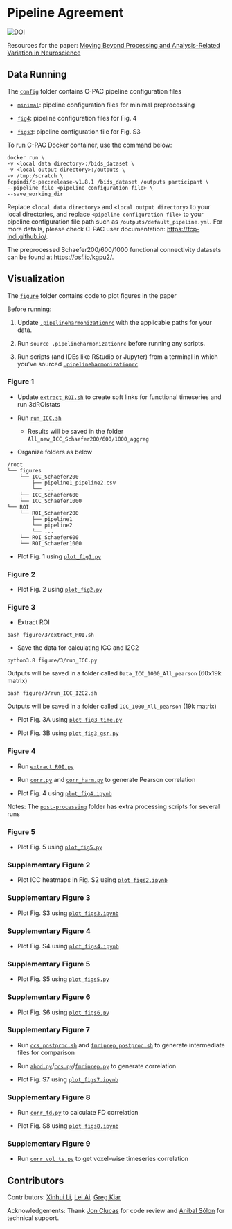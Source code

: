 # Pipeline Agreement

[![DOI](https://zenodo.org/badge/415936717.svg)](https://zenodo.org/badge/latestdoi/415936717)

Resources for the paper: [Moving Beyond Processing and Analysis-Related Variation in Neuroscience](https://www.biorxiv.org/content/10.1101/2021.12.01.470790v1)

## Data Running

The [`config`](config) folder contains C-PAC pipeline configuration files

- [`minimal`](config/minimal): pipeline configuration files for minimal preprocessing

- [`fig4`](config/fig4): pipeline configuration files for Fig. 4

- [`figs3`](config/figs3): pipeline configuration file for Fig. S3

To run C-PAC Docker container, use the command below:
```
docker run \
-v <local data directory>:/bids_dataset \
-v <local output directory>:/outputs \
-v /tmp:/scratch \
fcpindi/c-pac:release-v1.8.1 /bids_dataset /outputs participant \
--pipeline_file <pipeline configuration file> \
--save_working_dir
```

Replace `<local data directory>` and `<local output directory>` to your local directories, and replace `<pipeline configuration file>` to your pipeline configuration file path such as `/outputs/default_pipeline.yml`. For more details, please check C-PAC user documentation: https://fcp-indi.github.io/.

The preprocessed Schaefer200/600/1000 functional connectivity datasets can be found at https://osf.io/kgpu2/. 

## Visualization

The [`figure`](figure) folder contains code to plot figures in the paper

Before running:

1. Update [`.pipelineharmonizationrc`](.pipelineharmonizationrc) with the applicable paths for your data.

2. Run `source .pipelineharmonizationrc` before running any scripts.

3. Run scripts (and IDEs like RStudio or Jupyter) from a terminal in which you've sourced [`.pipelineharmonizationrc`](.pipelineharmonizationrc)

### Figure 1

- Update [`extract_ROI.sh`](figure/1/extract_ROI.sh) to create soft links for functional timeseries and run 3dROIstats

- Run [`run_ICC.sh`](figure/1/run_ICC.sh)
    - Results will be saved in the folder `All_new_ICC_Schaefer200/600/1000_aggreg`

- Organize folders as below

```
/root
└── figures
    └── ICC_Schaefer200
        ├── pipeline1_pipeline2.csv
        └── ...
    └── ICC_Schaefer600
    └── ICC_Schaefer1000
└── ROI
    └── ROI_Schaefer200
        ├── pipeline1
        └── pipeline2
        └── ...
    └── ROI_Schaefer600
    └── ROI_Schaefer1000
```

- Plot Fig. 1 using [`plot_fig1.py`](figure/1/plot_fig1.py)

### Figure 2

- Plot Fig. 2 using [`plot_fig2.py`](figure/2/plot_fig2.py)

### Figure 3

- Extract ROI
```
bash figure/3/extract_ROI.sh
```

- Save the data for calculating ICC and I2C2
```
python3.8 figure/3/run_ICC.py 
```

Outputs will be saved in a folder called `Data_ICC_1000_All_pearson` (60x19k matrix)

```
bash figure/3/run_ICC_I2C2.sh
```

Outputs will be saved in a folder called `ICC_1000_All_pearson` (19k matrix)

- Plot Fig. 3A using [`plot_fig3_time.py`](figure/3/plot_fig3_time.py)

- Plot Fig. 3B using [`plot_fig3_gsr.py`](figure/3/plot_fig3_gsr.py)

### Figure 4

- Run [`extract_ROI.py`](figure/4/extract_ROI.py)

- Run [`corr.py`](figure/4/corr.py) and [`corr_harm.py`](figure/4/corr_harm.py) to generate Pearson correlation

- Plot Fig. 4 using [`plot_fig4.ipynb`](figure/4/plot_fig4.ipynb)

Notes: The [`post-processing`](figure/4/post-processing) folder has extra processing scripts for several runs

### Figure 5

- Plot Fig. 5 using [`plot_fig5.py`](figure/5/plot_fig5.py)

### Supplementary Figure 2

- Plot ICC heatmaps in Fig. S2 using [`plot_figs2.ipynb`](figure/s2/plot_figs2.ipynb)

### Supplementary Figure 3

- Plot Fig. S3 using [`plot_figs3.ipynb`](figure/s3/plot_figs3.ipynb)

### Supplementary Figure 4

- Plot Fig. S4 using [`plot_figs4.ipynb`](figure/s4/plot_figs4.ipynb)

### Supplementary Figure 5

- Plot Fig. S5 using [`plot_figs5.py`](figure/s5/plot_figs5.py)

### Supplementary Figure 6

- Plot Fig. S6 using [`plot_figs6.py`](figure/s6/plot_figs6.py)

### Supplementary Figure 7

- Run [`ccs_postproc.sh`](figure/s7/ccs_postproc.sh) and [`fmriprep_postproc.sh`](figure/s7/fmriprep_postproc.sh) to generate intermediate files for comparison

- Run [`abcd.py`](figure/s7/abcd.py)/[`ccs.py`](figure/s7/ccs.py)/[`fmriprep.py`](figure/s7/fmriprep.py) to generate correlation

- Plot Fig. S7 using [`plot_figs7.ipynb`](figure/s7/plot_figs7.ipynb)

### Supplementary Figure 8

- Run [`corr_fd.py`](figure/s8/corr_fd.py) to calculate FD correlation

- Plot Fig. S8 using [`plot_figs8.ipynb`](figure/s8/plot_figs8.ipynb)

### Supplementary Figure 9

- Run [`corr_vol_ts.py`](figure/s9/corr_vol_ts.py) to get voxel-wise timeseries correlation

## Contributors

Contributors: [Xinhui Li](https://github.com/XinhuiLi), [Lei Ai](https://github.com/hahaai), [Greg Kiar](https://github.com/gkiar)

Acknowledgements: Thank [Jon Clucas](https://github.com/shnizzedy) for code review and [Anibal Sólon](https://github.com/anibalsolon) for technical support.
